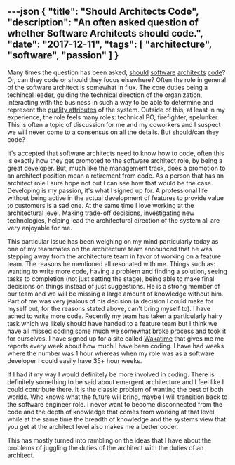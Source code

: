 ---json
{
  "title": "Should Architects Code",
  "description": "An often asked question of whether Software Architects should code.",
  "date": "2017-12-11",
  "tags": [
    "architecture",
    "software",
    "passion"
  ]
}
---

Many times the question has been asked, [should](https://www.infoq.com/articles/architects-should-code-bryson) [software](http://www.disciplinedagiledelivery.com/should-architects-code/) [architects](https://dev.to/rmorschel/should-architects-code) [code](https://www.ahmadnassri.com/blog/what-is-a-software-architect-and-should-they-write-code/)? Or, can they code or should they focus elsewhere? Often the role in general of the software architect is somewhat in flux. The core duties being a techincal leader, guiding the technical direction of the organization, interacting with the business in such a way to be able to determine and represent the [quality attributes](https://msdn.microsoft.com/en-us/library/ee658094.aspx) of the system. Outside of this, at least in my experience, the role feels many roles: technical PO, firefighter, spelunker. This is often a topic of discussion for me and my coworkers and I suspect we will never come to a consensus on all the details. But should/can they code? 

It's accepted that software architects need to know how to code, often this is exactly how they get promoted to the software architect role, by being a great developer. But, much like the management track, does a promotion to an architect position mean a retirement from code. As a person that has an architect role I sure hope not but I can see how that would be the case. Developing is my passion, it's what I signed up for. A professional life without being active in the actual development of features to provide value to customers is a sad one. At the same time I love working at the architectural level.  Making trade-off decisions, investigating new technologies, helping lead the architectural direction of the system all are very enjoyable for me.

This particular issue has been weighing on my mind particularly today as one of my teammates on the architecture team announced that he was stepping away from the architecture team in favor of working on a feature team. The reasons he mentioned all resonated with me. Things such as: wanting to write more code, having a problem and finding a solution, seeing tasks to completion (not just setting the stage), being able to make final decisions on things instead of just suggestions. He is a strong member of our team and we will be missing a large amount of knowledge without him. Part of me was very jealous of his decision (a decision I could make for myself but, for the reasons stated above, can't bring myself to). I have ached to write more code. Recently my team has taken a particularly hairy task which we likely should have handed to a feature team but I think we have all missed coding some much we somewhat broke process and took it for ourselves. I have signed up for a site called [Wakatime](https://wakatime.com/) that gives me me reports every week about how much I have been coding. I have had weeks where the number was 1 hour whereas when my role was as a software developer I could easily have 35+ hour weeks. 

If I had it my way I would definitely be more involved in coding. There is definitely something to be said about emergent architecture and I feel like I could contribute there. It is the classic problem of wanting the best of both worlds. Who knows what the future will bring, maybe I will transition back to the software engineer role. I never want to become disconnected from the code and the depth of knowledge that comes from working at that level while at the same time the breadth of knowledge and the systems view that you get at the architect level also makes me a better coder. 

This has mostly turned into rambling on the ideas that I have about the problems of juggling the duties of the architect with the duties of an architect. 